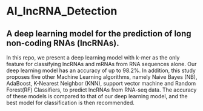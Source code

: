 # AI_lncRNA_Detection
## A deep learning model for the prediction of long non-coding RNAs (lncRNAs).
In this repo, we present a deep learning model with k-mer as the only feature for classifying lncRNAs and mRNAs from RNA sequences alone. Our deep learning model has an accuracy of up to 98.2%. 
In addition, this study proposes five other Machine Learning algorithms, namely Naive Bayes (NB), AdaBoost, K-Nearest Neighbor (KNN), support vector machine and Random Forest(RF) Classifiers, to predict lncRNAs from RNA-seq data. The accuracy of these models is compared to that of our deep learning model, and the best model for classification is then recommended.
